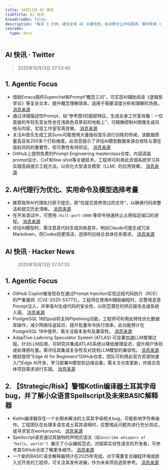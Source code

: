 ```yaml
---
title: 10月13日 AI 快讯
linkTitle: AI 快讯
breadcrumbs: false
description: "每天 3 分钟，速览全球 AI 关键信息。自动聚合公开权威源，事件聚类 + LLM 摘要，原文一键直达；支持网站、RSS 与 Telegram 订阅。"
cascade:
  type: docs
---
```


## AI 快讯 · Twitter

> 2025年10月13日 07:53:40

## 1. Agentic Focus

- 借助Emacs插件Superchat和Prompt“概念三问”，可实现AI辅助阅读《逻辑哲学论》等复杂文本，提升概念理解效率。适用于需要深度分析和理解的场景。 [消息来源](https://x.com/lijigang_com/status/1977411099818606838)
- 通过详细描述性Prompt，如“参考图1的面部特征，生成全身工作室肖像：一位英俊的年轻东亚女性坐在浅紫色背景前的地板上”，可精确控制AI图像生成风格与内容，实现工作室写真效果。 [消息来源](https://x.com/dotey/status/1977424494693151186)
- 关注AI音乐生成工具Suno可能使用大量版权音乐进行训练的传闻，该数据质量高且有200多个打标维度。此信息提示了评估AI模型数据来源合规性与潜在版权风险的重要性，但可靠性有待验证。 [消息来源](https://x.com/vista8/status/1977408694599237773)
- GitHub上提供免费的Prompt Engineering masterclass仓库，内容涵盖prompt设计、CoT和few-shot等关键技术。工程师可利用此资源系统学习并实践高级提示工程方法，以优化大型语言模型（LLM）的应用效果。 [消息来源](https://x.com/aaditsh/status/1977452331324322261)

## 2. AI代理行为优化、实用命令及模型选择考量

- 推荐指导AI代理执行原子提交，即“仅提交其修改过的文件”，以确保代码库整洁和提交历史清晰。 [消息来源](https://x.com/steipete/status/1977498385172050258)
- 在开发调试中，可使用 `/kill-port-3000` 等命令快速终止占用指定端口的进程。 [消息来源](https://x.com/kregenrek/status/1977410323675226385)
- 评估AI模型时，需注意其代码生成风格差异，例如Claude可能生成冗余Markdown，而Codex则更简洁，选择时应结合具体任务需求。 [消息来源](https://x.com/steipete/status/1977466373363437914)
## AI 快讯 · Hacker News

> 2025年10月13日 07:57:53

## 1. Agentic Focus

- GitHub Copilot被发现存在通过Prompt Injection实现远程代码执行（RCE）的严重漏洞（CVE-2025-53773）。工程师在使用AI辅助编程时，应警惕恶意Prompt注入，并审查AI生成代码的安全性，以防范潜在的供应链攻击或系统入侵。 [消息来源](https://embracethered.com/blog/posts/2025/github-copilot-remote-code-execution-via-prompt-injection/)
- PostgreSQL 18的psql将支持Pipelining功能，工程师可利用此特性优化数据库操作，减少网络往返延迟，提升批量命令执行效率。此功能预计在PostgreSQL 18中提供，需关注版本发布及兼容性。 [消息来源](https://postgresql.verite.pro/blog/2025/10/01/psql-pipeline.html)
- AdapTive-LeArning Speculator System (ATLAS) 可显著加速LLM推理过程。针对LLM应用，可研究并集成ATLAS系统以降低推理延迟，提升用户体验或处理吞吐量。需评估其集成复杂性及对现有LLM模型的兼容性。 [消息来源](https://www.together.ai/blog/adaptive-learning-speculator-system-atlas)
- 微软提供“Edge AI for Beginners”GitHub仓库，团队可利用此官方资源快速入门Edge AI开发，学习部署AI模型到边缘设备。需关注仓库更新，并结合具体项目需求进行实践。 [消息来源](https://github.com/microsoft/edgeai-for-beginners)

## 2. 【Strategic/Risk】警惕Kotlin编译器土耳其字母bug，并了解小众语言Spellscript及未来BASIC解释器

- Kotlin编译器存在一个长期未解决的土耳其字母相关bug，可能影响字符串操作。工程团队在处理多语言或土耳其语境时，应警惕此问题并进行充分测试，或寻求官方workaround。 [消息来源](https://sam-cooper.medium.com/the-country-that-broke-kotlin-84bdd0afb237)
- Spellscript语言通过其独特的声明式语法（如`inscribe whispers of "hello, world!"`）展示了小众编程范式。对探索实验性语言的开发者，可参考其GitHub仓库了解更多细节。 [消息来源](https://github.com/sirbread/spellscript)
- 一个新的BASIC语言解释器预计在2025年完成。对于需要复古编程环境或嵌入式开发的工程师，可关注其发布进展，作为未来项目选型参考。 [消息来源](https://nanochess.org/ecs_basic_2.html)
